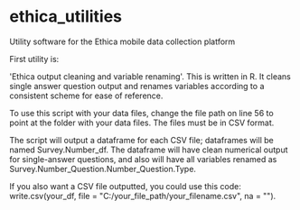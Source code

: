 # ethica_utilities
Utility software for the Ethica mobile data collection platform

First utility is:

'Ethica output cleaning and variable renaming'. 
This is written in R. It cleans single answer question output and renames variables according to a consistent scheme for ease of reference.

To use this script with your data files, change the file path on line 56 to point at the folder with your data files. The files must be in CSV format.

The script will output a dataframe for each CSV file; dataframes will be named Survey.Number_df. The dataframe will have clean numerical output for single-answer questions, and also will have all variables renamed as Survey.Number_Question.Number_Question.Type.

If you also want a CSV file outputted, you could use this code: write.csv(your_df, file = "C:/your_file_path/your_filename.csv", na = "").
